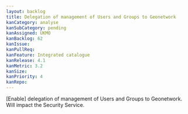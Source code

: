 ```yaml
---
layout: backlog
title: Delegation of management of Users and Groups to Geonetwork
kanCategory: analyse
kanSubCategory: pending
kanAssigned: UKMO
kanBacklog: 62
kanIssue:
kanPullReq:
kanFeature: Integrated catalogue
kanRelease: 4.1
kanMetric: 3.2
kanSize:
kanPriority: 4
kanRepo: 
---
```

[Enable] delegation of management of Users and Groups to Geonetwork. Will impact the Security Service.
